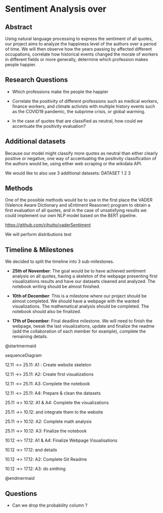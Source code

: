 
# Sentiment Analysis over

  

## Abstract

Using natural language processing to express the sentiment of all quotes, our project aims to analyze the happiness level of the authors over a period of time. We will then observe how the years passing by affected different occupations, correlate how historical events changed the morale of workers in different fields or more generally, determine which profession makes people happier.

  

## Research Questions

- Which professions make the people the happier

- Correlate the positivity of different professions such as medical workers, finance workers, and climate activists with multiple history events such as the COVID19 pandemic, the subprime crisis, or global warming.

- In the case of quotes that are classified as neutral, how could we accentuate the positivity evaluation?

  

## Additional datasets

Because our model might classify more quotes as neutral than either clearly positive or negative, one way of accentuating the positivity classification of the authors would be, using either web scraping or the wikidata API.

We would like to also use 3 additional datasets: DATASET 1 2 3

## Methods

One of the possible methods would be to use in the first place the VADER (Valence Aware Dictionary and sEntiment Reasoner) program to obtain a first evaluation of all quotes, and in the case of unsatisfying results we could implement our own NLP model based on the BERT pipeline.

https://github.com/cjhutto/vaderSentiment

  

We will perform distributions test

  

## Timeline & Milestones

We decided to split the timeline into 3 sub-milestones.

- **25th of November**: The goal would be to have achieved sentiment analysis on all quotes, having a skeleton of the webpage presenting first visualizations results and have our datasets cleaned and analyzed. The notebook writing should be almost finished.

- **10th of December**: This is a milestone where our project should be almost completed. We should have a webpage with the wanted visualizations. The mathematical analysis should be completed. The notebook should also be finalized.

- **17th of December**: Final deadline milestone. We will need to finish the webpage, tweak the last visualizations, update and finalize the readme (add the collaboration of each member for example), complete the remaining details.

@startmermaid

sequenceDiagram

12.11 ->> 25.11: A1 : Create website skeleton

12.11 ->> 25.11: A2: Create first visualizations

12.11 ->> 25.11: A3: Complete the notebook

12.11 ->> 25.11: A4: Prepare & clean the datasets

  

25.11 ->> 10.12: A1 & A4: Complete the visualizations

25.11 ->> 10.12: and integrate them to the website

  

25.11 ->> 10.12: A2: Complete math analysis

25.11 ->> 10.12: A3: Finalize the notebook

  
  

10.12 ->> 17.12: A1 & A4: Finalize Webpage Visualisations

10.12 ->> 17.12: and details

10.12 ->> 17.12: A2: Complete Git Readme

10.12 ->> 17.12: A3: do smthing

  

 @endmermaid
  
  

## Questions

- Can we drop the probability column ?
